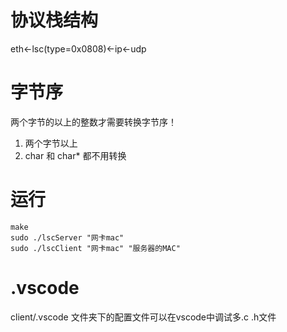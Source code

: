 # 协议栈结构

eth<-lsc(type=0x0808)<-ip<-udp

# 字节序
两个字节的以上的整数才需要转换字节序！
1. 两个字节以上
2. char 和 char* 都不用转换
 
# 运行
```
make 
sudo ./lscServer "网卡mac"
sudo ./lscClient "网卡mac" "服务器的MAC" 
```

# .vscode
client/.vscode 文件夹下的配置文件可以在vscode中调试多.c .h文件

